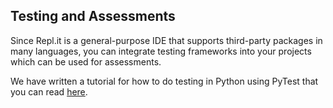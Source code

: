 ## Testing and Assessments

Since Repl.it is a general-purpose IDE that supports third-party packages in many languages, you can integrate testing frameworks into your projects which can be used for assessments. 

We have written a tutorial for how to do testing in Python using PyTest that you can read [here](https://docs.repl.it/tutorials/09-test-driven-development).
